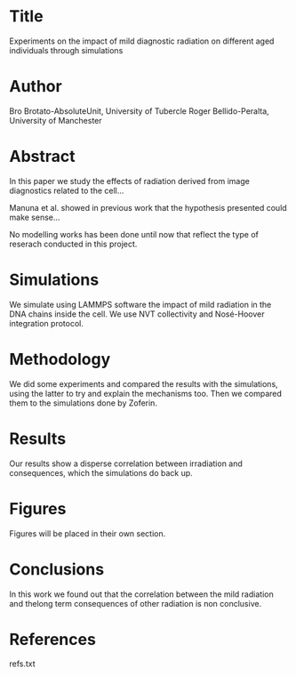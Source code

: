 # Title
Experiments on the impact of mild diagnostic radiation on different aged individuals through simulations

# Author
Bro Brotato-AbsoluteUnit, University of Tubercle
Roger Bellido-Peralta, University of Manchester

# Abstract
In this paper we study the effects of radiation derived from image diagnostics related to the cell...

Manuna et al. showed in previous work that the hypothesis presented could make sense...

No modelling works has been done until now that reflect the type of reserach conducted in this project.

# Simulations
We simulate using LAMMPS software the impact of mild radiation in the DNA chains inside the cell. We use NVT collectivity and Nosé-Hoover integration protocol.

# Methodology
We did some experiments and compared the results with the simulations, using the latter to try and explain the mechanisms too. Then we compared them to the simulations done by Zoferin. 

# Results
Our results show a disperse correlation between irradiation and consequences, which the simulations do back up.

# Figures
Figures will be placed in their own section.

# Conclusions
In this work we found out that the correlation between the mild radiation and thelong term consequences of other radiation is non conclusive. 


# References
refs.txt
